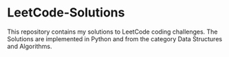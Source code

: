 # LeetCode-Solutions
This repository contains my solutions to LeetCode coding challenges. The Solutions are implemented in Python and from the category Data Structures and Algorithms. 
